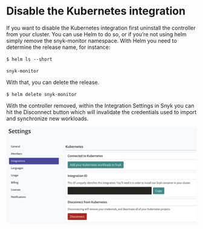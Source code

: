 # Disable the Kubernetes integration

If you want to disable the Kubernetes integration first uninstall the controller from your cluster. You can use Helm to do so, or if you’re not using helm simply remove the snyk-monitor namespace. With Helm you need to determine the release name, for instance:

`$ helm ls --short`

`snyk-monitor`

With that, you can delete the release.

`$ helm delete snyk-monitor`

With the controller removed, within the Integration Settings in Snyk you can hit the Disconnect button which will invalidate the credentials used to import and synchronize new workloads.

![](<../../../.gitbook/assets/image (12) (3) (1) (1) (1) (1) (1) (1) (1) (2).png>)
